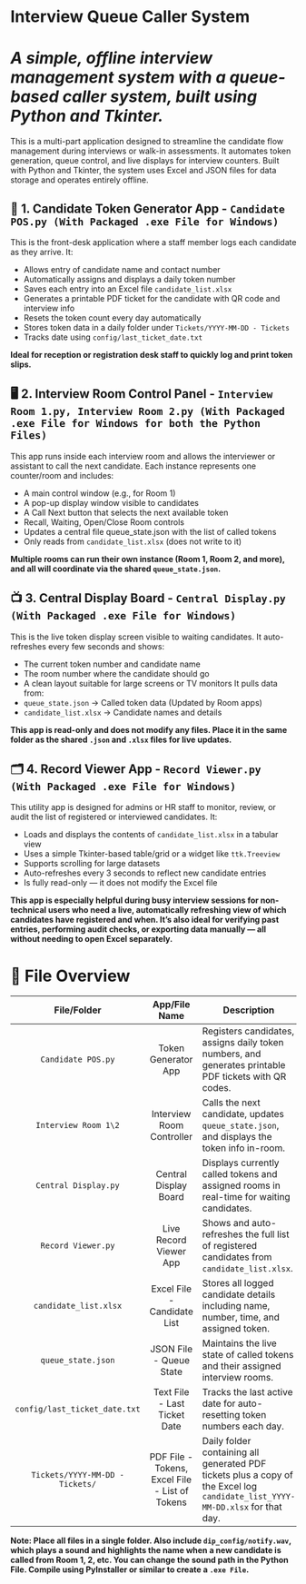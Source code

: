# <b>Interview Queue Caller System</b>
# <i>A simple, offline interview management system with a queue-based caller system, built using Python and Tkinter.</i>

This is a multi-part application designed to streamline the candidate flow management during interviews or walk-in assessments. It automates token generation, queue control, and live displays for interview counters. Built with Python and Tkinter, the system uses Excel and JSON files for data storage and operates entirely offline.

## 📄 1. Candidate Token Generator App - `Candidate POS.py (With Packaged .exe File for Windows)`
This is the front-desk application where a staff member logs each candidate as they arrive. It:
  - Allows entry of candidate name and contact number
  - Automatically assigns and displays a daily token number
  - Saves each entry into an Excel file `candidate_list.xlsx`
  - Generates a printable PDF ticket for the candidate with QR code and interview info
  - Resets the token count every day automatically
  - Stores token data in a daily folder under `Tickets/YYYY-MM-DD - Tickets`
  - Tracks date using `config/last_ticket_date.txt`

<b> Ideal for reception or registration desk staff to quickly log and print token slips. </b>

## 🖥️ 2. Interview Room Control Panel - `Interview Room 1.py, Interview Room 2.py (With Packaged .exe File for Windows for both the Python Files)`
This app runs inside each interview room and allows the interviewer or assistant to call the next candidate. Each instance represents one counter/room and includes:
  - A main control window (e.g., for Room 1)
  - A pop-up display window visible to candidates
  - A Call Next button that selects the next available token
  - Recall, Waiting, Open/Close Room controls
  - Updates a central file queue_state.json with the list of called tokens
  - Only reads from `candidate_list.xlsx` (does not write to it)

<b> Multiple rooms can run their own instance (Room 1, Room 2, and more), and all will coordinate via the shared `queue_state.json`. </b>

## 📺 3. Central Display Board - `Central Display.py (With Packaged .exe File for Windows)`
This is the live token display screen visible to waiting candidates. It auto-refreshes every few seconds and shows:
  - The current token number and candidate name
  - The room number where the candidate should go
  - A clean layout suitable for large screens or TV monitors
It pulls data from:
  - `queue_state.json` → Called token data (Updated by Room apps)
  - `candidate_list.xlsx` → Candidate names and details

<b>This app is read-only and does not modify any files. Place it in the same folder as the shared `.json` and `.xlsx` files for live updates.</b>

## 🗂️ 4. Record Viewer App - `Record Viewer.py (With Packaged .exe File for Windows)`
This utility app is designed for admins or HR staff to monitor, review, or audit the list of registered or interviewed candidates. It:
  - Loads and displays the contents of `candidate_list.xlsx` in a tabular view
  - Uses a simple Tkinter-based table/grid or a widget like `ttk.Treeview`
  - Supports scrolling for large datasets
  - Auto-refreshes every 3 seconds to reflect new candidate entries
  - Is fully read-only — it does not modify the Excel file

<b>This app is especially helpful during busy interview sessions for non-technical users who need a live, automatically refreshing view of which candidates have registered and when. It’s also ideal for verifying past entries, performing audit checks, or exporting data manually — all without needing to open Excel separately.</b>

# 📁 File Overview
| File/Folder | App/File Name | Description |
| :---: | :---: | --- |
| `Candidate POS.py` | Token Generator App	 | Registers candidates, assigns daily token numbers, and generates printable PDF tickets with QR codes. |
| `Interview Room 1\2`</center> | Interview Room Controller | Calls the next candidate, updates `queue_state.json`, and displays the token info in-room. |
| `Central Display.py` | Central Display Board | Displays currently called tokens and assigned rooms in real-time for waiting candidates. |
| `Record Viewer.py` | Live Record Viewer App | Shows and auto-refreshes the full list of registered candidates from `candidate_list.xlsx`. |
| `candidate_list.xlsx` | Excel File - Candidate List | Stores all logged candidate details including name, number, time, and assigned token. |
| `queue_state.json` | JSON File - Queue State | Maintains the live state of called tokens and their assigned interview rooms. |
| `config/last_ticket_date.txt` | Text File - Last Ticket Date | Tracks the last active date for auto-resetting token numbers each day. |
| `Tickets/YYYY-MM-DD - Tickets/` | PDF File - Tokens, Excel File - List of Tokens | Daily folder containing all generated PDF tickets plus a copy of the Excel log `candidate_list_YYYY-MM-DD.xlsx` for that day. |

<b> Note: Place all files in a single folder. Also include `dip_config/notify.wav`, which plays a sound and highlights the name when a new candidate is called from Room 1, 2, etc. You can change the sound path in the Python File. Compile using PyInstaller or similar to create a `.exe File`. </b>
